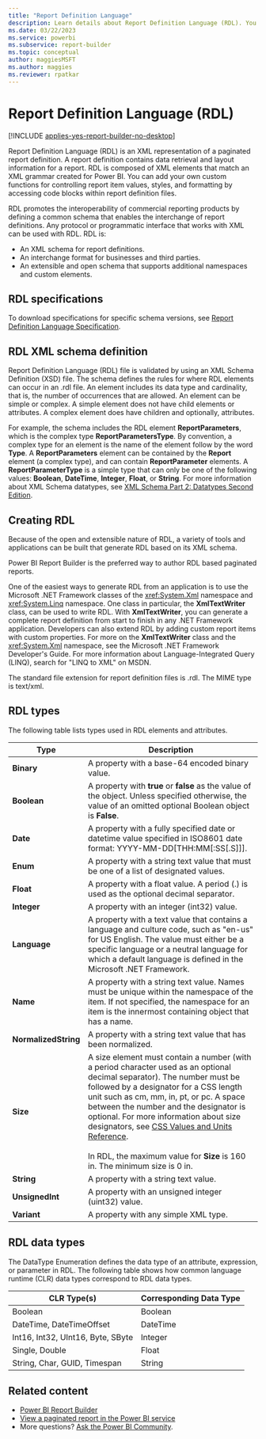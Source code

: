 ```yaml
---
title: "Report Definition Language"
description: Learn details about Report Definition Language (RDL). You'll learn that RDL is an XML representation of a paginated report definition.
ms.date: 03/22/2023
ms.service: powerbi
ms.subservice: report-builder
ms.topic: conceptual
author: maggiesMSFT
ms.author: maggies
ms.reviewer: rpatkar
---
```


# Report Definition Language (RDL)

[!INCLUDE [applies-yes-report-builder-no-desktop](../includes/applies-yes-report-builder-no-desktop.md)]

Report Definition Language (RDL) is an XML representation of a paginated report definition. A report definition contains data retrieval and layout information for a report. RDL is composed of XML elements that match an XML grammar created for Power BI. You can add your own custom functions for controlling report item values, styles, and formatting by accessing code blocks within report definition files.
  
 RDL promotes the interoperability of commercial reporting products by defining a common schema that enables the interchange of report definitions. Any protocol or programmatic interface that works with XML can be used with RDL. RDL is:  
  
- An XML schema for report definitions.  
- An interchange format for businesses and third parties.  
- An extensible and open schema that supports additional namespaces and custom elements.  
  
##  <a name="bkmk_RDL_Specifications"></a> RDL specifications  
 To download specifications for specific schema versions, see [Report Definition Language Specification](/openspecs/sql_server_protocols/ms-rdl/53287204-7cd0-4bc9-a5cd-d42a5925dca1).
  
##  <a name="bkmk_RDL_XML_Schema_Definition"></a> RDL XML schema definition  
 Report Definition Language (RDL) file is validated by using an XML Schema Definition (XSD) file. The schema defines the rules for where RDL elements can occur in an .rdl file. An element includes its data type and cardinality, that is, the number of occurrences that are allowed. An element can be simple or complex. A simple element does not have child elements or attributes. A complex element does have children and optionally, attributes.  
  
 For example, the schema includes the RDL element **ReportParameters**, which is the complex type **ReportParametersType**. By convention, a complex type for an element is the name of the element follow by the word **Type**. A **ReportParameters** element can be contained by the **Report** element (a complex type), and can contain **ReportParameter** elements. A **ReportParameterType** is a simple type that can only be one of the following values: **Boolean**, **DateTime**, **Integer**, **Float**, or **String**. For more information about XML Schema datatypes, see [XML Schema Part 2: Datatypes Second Edition](https://go.microsoft.com/fwlink/?linkid=4871).

  
##  <a name="bkmk_Creating_RDL"></a> Creating RDL  
 Because of the open and extensible nature of RDL, a variety of tools and applications can be built that generate RDL based on its XML schema.  
  
 Power BI Report Builder is the preferred way to author RDL based paginated reports.
  
 One of the easiest ways to generate RDL from an application is to use the Microsoft .NET Framework classes of the <xref:System.Xml> namespace and <xref:System.Linq> namespace. One class in particular, the **XmlTextWriter** class, can be used to write RDL. With **XmlTextWriter**, you can generate a complete report definition from start to finish in any .NET Framework application. Developers can also extend RDL by adding custom report items with custom properties. For more on the **XmlTextWriter** class and the <xref:System.Xml> namespace, see the Microsoft .NET Framework Developer's Guide. For more information about Language-Integrated Query (LINQ), search for "LINQ to XML" on MSDN.  
  
 The standard file extension for report definition files is .rdl. The MIME type is text/xml.
  
##  <a name="bkmk_RDL_Types"></a> RDL types  
 The following table lists types used in RDL elements and attributes.
  
|Type|Description|  
|----------|-----------------|  
|**Binary**|A property with a base-64 encoded binary value.|  
|**Boolean**|A property with **true** or **false** as the value of the object. Unless specified otherwise, the value of an omitted optional Boolean object is **False**.|  
|**Date**|A property with a fully specified date or datetime value specified in ISO8601 date format: YYYY-MM-DD[THH:MM[:SS[.S]]].|  
|**Enum**|A property with a string text value that must be one of a list of designated values.|  
|**Float**|A property with a float value. A period (.) is used as the optional decimal separator.|  
|**Integer**|A property with an integer (int32) value.|  
|**Language**|A property with a text value that contains a language and culture code, such as "en-us" for US English. The value must either be a specific language or a neutral language for which a default language is defined in the Microsoft .NET Framework.|  
|**Name**|A property with a string text value. Names must be unique within the namespace of the item. If not specified, the namespace for an item is the innermost containing object that has a name.|  
|**NormalizedString**|A property with a string text value that has been normalized.|  
|**Size**|A size element must contain a number (with a period character used as an optional decimal separator). The number must be followed by a designator for a CSS length unit such as cm, mm, in, pt, or pc. A space between the number and the designator is optional. For more information about size designators, see [CSS Values and Units Reference](/previous-versions//ms537660(v=vs.85)).<br /><br /> In RDL, the maximum value for **Size** is 160 in. The minimum size is 0 in.|  
|**String**|A property with a string text value.|  
|**UnsignedInt**|A property with an unsigned integer (uint32) value.|  
|**Variant**|A property with any simple XML type.|  
  
##  <a name="bkmk_RDL_Data_Types"></a> RDL data types  
 The DataType Enumeration defines the data type of an attribute, expression, or parameter in RDL. The following table shows how common language runtime (CLR) data types correspond to RDL data types.  
  
|**CLR Type(s)**|**Corresponding Data Type**|  
|-----------------------|---------------------------------|  
|Boolean|Boolean|  
|DateTime, DateTimeOffset|DateTime|  
|Int16, Int32, UInt16, Byte, SByte|Integer|  
|Single, Double|Float|  
|String, Char, GUID, Timespan|String|  
  
## Related content

- [Power BI Report Builder](report-builder-power-bi.md)
- [View a paginated report in the Power BI service](../consumer/paginated-reports-view-power-bi-service.md)
- More questions? [Ask the Power BI Community](https://community.powerbi.com/).
